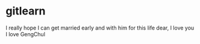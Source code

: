 # gitlearn
I really hope I can get married early
and with him for this life
dear, I love you
I love GengChul
